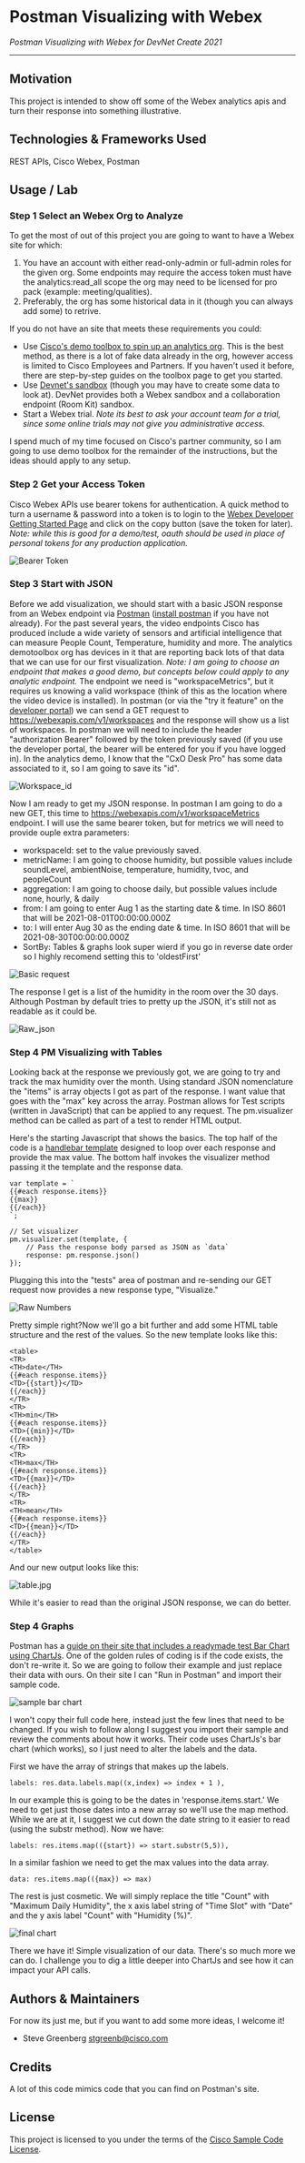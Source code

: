 # Postman Visualizing with Webex

*Postman Visualizing with Webex for DevNet Create 2021*

---

## Motivation

This project is intended to show off some of the Webex analytics apis and turn their response into something illustrative. 

## Technologies & Frameworks Used

REST APIs, Cisco Webex, Postman

## Usage / Lab

### Step 1 Select an Webex Org to Analyze 

To get the most of out of this project you are going to want to have a Webex site for which:  
1. You have an account with either read-only-admin or full-admin roles for the given org. Some endpoints may require  the access token must have the analytics:read_all scope the org may need to be licensed for pro pack (example: meeting/qualities).
2. Preferably, the org has some historical data in it (though you can always add some) to retrive.

If you do not have an site that meets these requirements you could:
* Use [Cisco's demo toolbox to spin up an analytics org](https://demotoolbox.cat-dcloud.com/demo/demo-webex-analytics). This is the best method, as there is a lot of fake data already in the org, however access is limited to Cisco Employees and Partners. If you haven't used it before, there are step-by-step guides on the toolbox page to get you started.
* Use [Devnet's sandbox](https://developer.cisco.com/site/sandbox/) (though you may have to create some data to look at). DevNet provides both a Webex sandbox and a collaboration endpoint (Room Kit) sandbox. 
* Start a Webex trial. _Note its best to ask your account team for a trial, since some online trials may not give you administrative access._

I spend much of my time focused on Cisco's partner community, so I am going to use demo toolbox for the remainder of the instructions, but the ideas should apply to any setup.

### Step 2 Get your Access Token
Cisco Webex APIs use bearer tokens for authentication. A quick method to turn a username & password into a token is to login to the [Webex Developer Getting Started Page](https://developer.webex.com/docs/api/getting-started) and click on the copy button (save the token for later). _Note: while this is good for a demo/test, oauth should be used in place of personal tokens for any production application._

![Bearer Token](./bearer.jpg)

### Step 3 Start with JSON

Before we add visualization, we should start with a basic JSON response from an Webex endpoint via [Postman](https://www.postman.com) ([install postman](https://www.postman.com/downloads/) if you have not already). For the past several years, the video endpoints Cisco has produced include a wide variety of sensors and artificial intelligence that can measure People Count, Temperature, humidity and more. The analytics demotoolbox org has devices in it that are reporting back lots of that data that we can use for our first visualization. _Note: I am going to choose an endpoint that makes a good demo, but concepts below could apply to any analytic endpoint._  The endpoint we need is "workspaceMetrics", but it requires us knowing a valid workspace (think of this as the location where the video device is installed). In postman (or via the "try it feature" on the [developer portal](https://developer.webex.com/docs/api/v1/workspaces/list-workspaces)) we can send a GET request to https://webexapis.com/v1/workspaces and the response will show us a list of workspaces. In postman we will need to include the header "authorization Bearer" followed by the token previously saved (if you use the developer portal, the bearer will be entered for you if you have logged in). In the analytics demo, I know that the "CxO Desk Pro" has some data associated to it, so I am going to save its "id".

![Workspace_id](./workspace_id.jpg)

Now I am ready to get my JSON response. In postman I am going to do a new GET, this time to https://webexapis.com/v1/workspaceMetrics endpoint. I will use the same bearer token, but for metrics we will need to provide ouple extra parameters:

* workspaceId: set to the value previously saved.
* metricName: I am going to choose humidity, but possible values include soundLevel, ambientNoise, temperature, humidity, tvoc, and peopleCount
* aggregation: I am going to choose daily, but possible values include none, hourly, & daily
* from: I am going to enter Aug 1 as the starting date & time. In ISO 8601 that will be 2021-08-01T00:00:00.000Z
* to: I will enter Aug 30 as the ending date & time. In ISO 8601 that will be 2021-08-30T00:00:00.000Z
* SortBy: Tables & graphs look super wierd if you go in reverse date order so I highly recomend setting this to 'oldestFirst'

![Basic request](./basic-request.jpg)

The response I get is a list of the humidity in the room over the 30 days. Although Postman by default tries to pretty up the JSON, it's still not as readable as it could be.

![Raw_json](./raw_json.jpg)

### Step 4 PM Visualizing with Tables

Looking back at the response we previously got, we are going to try and track the max humidity over the month. Using standard JSON nomenclature the "items" is array objects I got as part of the response. I want value that goes with the "max" key across the array.  Postman allows for Test scripts (written in JavaScript) that can be applied to any request. The pm.visualizer method can be called as part of a test to render HTML output. 

Here's the starting Javascript that shows the basics. The top half of the code is a [handlebar template](https://handlebarsjs.com/) designed to loop over each response and provide the max value. The bottom half invokes the visualizer method passing it the template and the response data.
```
var template = `
{{#each response.items}}
{{max}}
{{/each}}
`;

// Set visualizer
pm.visualizer.set(template, {
    // Pass the response body parsed as JSON as `data`
    response: pm.response.json()
});
```

Plugging this into the "tests" area of postman and re-sending our GET request now provides a new response type, "Visualize." 

![Raw Numbers](./raw-numbers.jpg)

Pretty simple right?Now we'll go a bit further and add some HTML table structure and the rest of the values. So the new template looks like this:
```
<table>
<TR>
<TH>date</TH>
{{#each response.items}}
<TD>{{start}}</TD>
{{/each}}
</TR>
<TR>
<TH>min</TH>
{{#each response.items}}
<TD>{{min}}</TD>
{{/each}}
</TR>
<TR>
<TH>max</TH>
{{#each response.items}}
<TD>{{max}}</TD>
{{/each}}
</TR>
<TR>
<TH>mean</TH>
{{#each response.items}}
<TD>{{mean}}</TD>
{{/each}}
</TR>
</table>
```
And our new output looks like this: 

![table.jpg](./table.jpg)

While it's easier to read than the original JSON response, we can do better. 

### Step 4 Graphs

Postman has a [guide on their site that includes a readymade test Bar Chart using ChartJs](https://documenter.postman.com/view/4946945/SVzz4KxB?version=latest). One of the golden rules of coding is if the code exists, the don't re-write it. So we are going to follow their example and just replace their data with ours.  On their site I can "Run in Postman" and import their sample code. 

![sample bar chart](./bar-chart-2d-sample.jpg)

I won't copy their full code here, instead just the few lines that need to be changed. If you wish to follow along I suggest you import their sample and review the comments about how it works. Their code uses ChartJs's bar chart (which works), so I just need to alter the labels and the data. 

First we have the array of strings that makes up the labels. 

```
labels: res.data.labels.map((x,index) => index + 1 ),
```

In our example this is going to be the dates in 'response.items.start.' We need to get just those dates into a new array so we'll use the map method. While we are at it, I suggest we cut down the date string to it easier to read (using the substr method).  Now we have:

```
labels: res.items.map(({start}) => start.substr(5,5)),
```
In a similar fashion we need to get the max values into the data array. 
```
data: res.items.map(({max}) => max)
```

The rest is just cosmetic. We will simply replace the title "Count" with "Maximum Daily Humidity", the x axis label string of "Time Slot" with "Date" and the y axis label "Count" with "Humidity (%)".

![final chart](./final-chart.jpg)

There we have it! Simple visualization of our data. There's so much more we can do.  I challenge you to dig a little deeper into ChartJs and see how it can impact your API calls. 

## Authors & Maintainers

For now its just me, but if you want to add some more ideas, I welcome it!

- Steve Greenberg <stgreenb@cisco.com>

## Credits

A lot of this code mimics code that you can find on Postman's site. 

## License

This project is licensed to you under the terms of the [Cisco Sample
Code License](./LICENSE).

